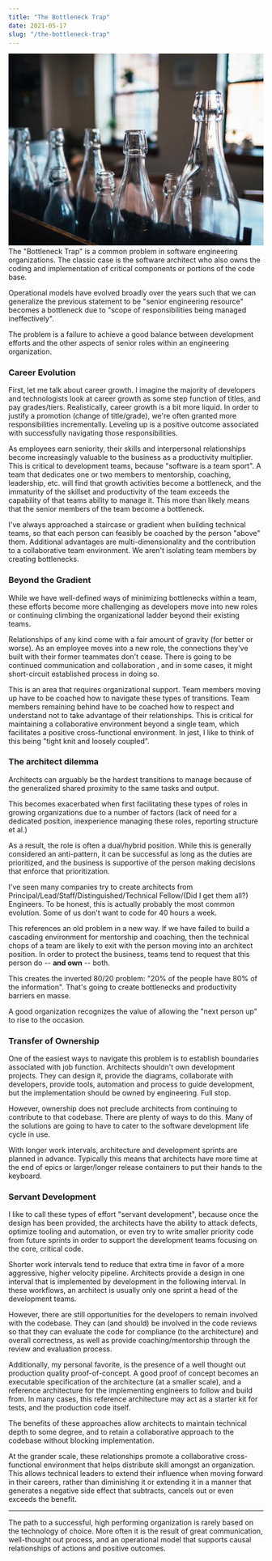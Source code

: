 ```yaml
---
title: "The Bottleneck Trap"
date: 2021-05-17
slug: "/the-bottleneck-trap"
---
```


![Bottlenecks](content/posts/img/bottlenecks.png)
The "Bottleneck Trap" is a common problem in software engineering organizations. The classic case is the software architect who also owns the coding and implementation of critical components or portions of the code base.

Operational models have evolved broadly over the years such that we can generalize the previous statement to be "senior engineering resource" becomes a bottleneck due to "scope of responsibilities being managed ineffectively".

The problem is a failure to achieve a good balance between development efforts and the other aspects of senior roles within an engineering organization.

### Career Evolution

First, let me talk about career growth. I imagine the majority of developers and technologists look at career growth as some step function of titles, and pay grades/tiers. Realistically, career growth is a bit more liquid. In order to justify a promotion (change of title/grade), we're often granted more responsibilities incrementally. Leveling up is a positive outcome associated with successfully navigating those responsibilities.

As employees earn seniority, their skills and interpersonal relationships become increasingly valuable to the business as a productivity multiplier. This is critical to development teams, because "software is a team sport". A team that dedicates one or two members to mentorship, coaching, leadership, etc. will find that growth activities become a bottleneck, and the immaturity of the skillset and productivity of the team exceeds the capability of that teams ability to manage it. This more than likely means that the senior members of the team become a bottleneck.

I've always approached a staircase or gradient when building technical teams, so that each person can feasibly be 
coached by the person "above" them. Additional advantages are multi-dimensionality and the contribution to a collaborative team environment. We aren't isolating team members by creating bottlenecks.

### Beyond the Gradient

While we have well-defined ways of minimizing bottlenecks within a team, these efforts become more challenging as developers move into new roles or continuing climbing the organizational ladder beyond their existing teams.

Relationships of any kind come with a fair amount of gravity (for better or worse). As an employee moves into a new role, the connections they've built with their former teammates don't cease. There is going to be continued communication and collaboration , and in some cases, it might short-circuit established process in doing so.

This is an area that requires organizational support. Team members moving up have to be coached how to navigate these types of transitions. Team members remaining behind have to be coached how to respect and understand not to take advantage of their relationships. This is critical for maintaining a collaborative environment beyond a single team, which facilitates a positive cross-functional environment. In jest, I like to think of this being "tight knit and loosely coupled".

### The architect dilemma

Architects can arguably be the hardest transitions to manage because of the generalized shared proximity to the same tasks and output.

This becomes exacerbated when first facilitating these types of roles in growing organizations due to a number of factors (lack of need for a dedicated position, inexperience managing these roles, reporting structure et al.)

As a result, the role is often a dual/hybrid position. While this is generally considered an anti-pattern, it can be successful as long as the duties are prioritized, and the business is supportive of the person making decisions that enforce that prioritization.

I've seen many companies try to create architects from Principal/Lead/Staff/Distinguished/Technical Fellow/(Did I get them all?) Engineers. To be honest, this is actually probably the most common evolution. Some of us don't want to code for 40 hours a week.

This references an old problem in a new way. If we have failed to build a cascading environment for mentorship and coaching, then the technical chops of a team are likely to exit with the person moving into an architect position. In order to protect the business, teams tend to request that this person do -- **and own** -- both.

This creates the inverted 80/20 problem: "20% of the people have 80% of the information". That's going to create bottlenecks and productivity barriers en masse.

A good organization recognizes the value of allowing the "next person up" to rise to the occasion.

### Transfer of Ownership

One of the easiest ways to navigate this problem is to establish boundaries associated with job function. Architects shouldn't own development projects. They can design it, provide the diagrams, collaborate with developers, provide tools, automation and process to guide development, but the implementation should be owned by engineering. Full stop.

However, ownership does not preclude architects from continuing to contribute to that codebase. There are plenty of ways to do this. Many of the solutions are going to have to cater to the software development life cycle in use.

With longer work intervals, architecture and development sprints are planned in advance.    Typically this means that architects have more time at the end of epics or larger/longer release containers to put their hands to the keyboard.

### Servant Development

I like to call these types of effort "servant development", because once the design has been provided, the architects have the ability to attack defects, optimize tooling and automation, or even try to write smaller priority code from future sprints in order to support the development teams focusing on the core, critical code.

Shorter work intervals tend to reduce that extra time in favor of a more aggressive, higher velocity pipeline. Architects provide a design in one interval that is implemented by development in the following interval. In these workflows, an architect is usually only one sprint a head of the development teams.

However, there are still opportunities for the developers to remain involved with the codebase. They can (and should) be involved in the code reviews so that they can evaluate the code for compliance (to the architecture) and overall correctness, as well as provide coaching/mentorship through the review and evaluation process.

Additionally, my personal favorite, is the presence of a well thought out production quality proof-of-concept. A good proof of concept becomes an executable specification of the architecture (at a smaller scale), and a reference architecture for the implementing engineers to follow and build from. In many cases, this reference architecture may act as a starter kit for tests, and the production code itself.

The benefits of these approaches allow architects to maintain technical depth to some degree, and to retain a collaborative approach to the codebase without blocking implementation.

At the grander scale, these relationships promote a collaborative cross-functional environment that helps distribute skill amongst an organization. This allows technical leaders to extend their influence when moving forward in their careers, rather than diminishing it or extending it in a manner that generates a negative side effect that subtracts, cancels out or even exceeds the benefit.

--- 
The path to a successful, high performing organization is rarely based on the technology of choice. More often it is the result of great communication, well-thought out process, and an operational model that supports causal relationships of actions and positive outcomes. 